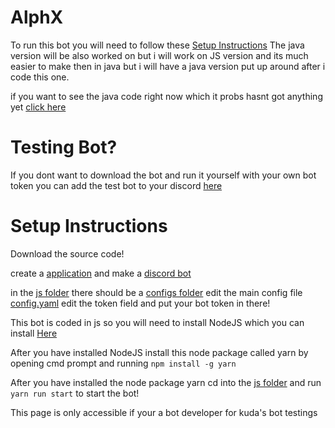 # AlphX

To run this bot you will need to follow these [Setup Instructions](#Setup-Instructions)
The java version will be also worked on but i will work on JS version and its much
easier to make then in java but i will have a java version put up
around after i code this one. 

if you want to see the java code right now 
which it probs hasnt got anything yet [click here](java)

# Testing Bot?

If you dont want to download the bot and run it yourself
with your own bot token you can add the test bot to your discord
[here](https://discord.com/api/oauth2/authorize?client_id=854800305061625899&permissions=2247306967&scope=bot)

# Setup Instructions

Download the source code!

create a [application](https://discord.com/developers/applications) 
and make a [discord bot](https://discord.com/developers/docs/intro)

in the [js folder](js) there should be a [configs folder](js/configs)
edit the main config file [config.yaml](js/configs/config.yaml)
edit the token field and put your bot token in there!

This bot is coded in js so you will need to install NodeJS 
which you can install [Here](https://nodejs.org/en/)

After you have installed NodeJS install this node package called 
yarn by opening cmd prompt and running ```npm install -g yarn```

After you have installed the node package yarn 
cd into the [js folder](js) and run ```yarn run start```
to start the bot!

This page is only accessible if your a bot developer for kuda's bot testings 